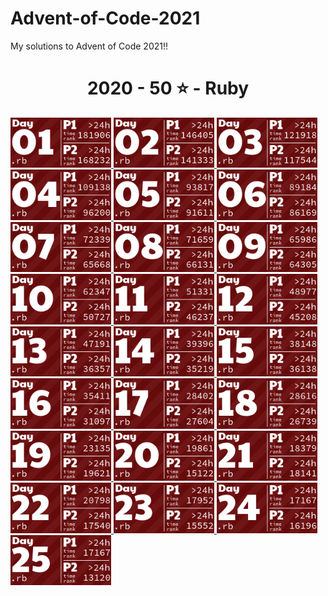 # Advent-of-Code-2021
My solutions to Advent of Code 2021!!

<!-- AOC TILES BEGIN -->
<h1 align="center">
  2020 - 50 ⭐ - Ruby
</h1>
<a href="12-01-21/main.rb">
  <img src=".aoc_tiles/tiles/2020/01.png" width="161px">
</a>
<a href="12-02-21/main.rb">
  <img src=".aoc_tiles/tiles/2020/02.png" width="161px">
</a>
<a href="12-03-21/main.rb">
  <img src=".aoc_tiles/tiles/2020/03.png" width="161px">
</a>
<a href="12-04-21/main.rb">
  <img src=".aoc_tiles/tiles/2020/04.png" width="161px">
</a>
<a href="12-05-21/main.rb">
  <img src=".aoc_tiles/tiles/2020/05.png" width="161px">
</a>
<a href="12-06-21/main.rb">
  <img src=".aoc_tiles/tiles/2020/06.png" width="161px">
</a>
<a href="12-07-21/main.rb">
  <img src=".aoc_tiles/tiles/2020/07.png" width="161px">
</a>
<a href="12-08-21/main.rb">
  <img src=".aoc_tiles/tiles/2020/08.png" width="161px">
</a>
<a href="12-09-21/main.rb">
  <img src=".aoc_tiles/tiles/2020/09.png" width="161px">
</a>
<a href="12-10-21/main.rb">
  <img src=".aoc_tiles/tiles/2020/10.png" width="161px">
</a>
<a href="12-11-21/main.rb">
  <img src=".aoc_tiles/tiles/2020/11.png" width="161px">
</a>
<a href="12-12-21/main.rb">
  <img src=".aoc_tiles/tiles/2020/12.png" width="161px">
</a>
<a href="12-13-21/main.rb">
  <img src=".aoc_tiles/tiles/2020/13.png" width="161px">
</a>
<a href="12-14-21/main.rb">
  <img src=".aoc_tiles/tiles/2020/14.png" width="161px">
</a>
<a href="12-15-21/main.rb">
  <img src=".aoc_tiles/tiles/2020/15.png" width="161px">
</a>
<a href="12-16-21/main.rb">
  <img src=".aoc_tiles/tiles/2020/16.png" width="161px">
</a>
<a href="12-17-21/main.rb">
  <img src=".aoc_tiles/tiles/2020/17.png" width="161px">
</a>
<a href="12-18-21/main.rb">
  <img src=".aoc_tiles/tiles/2020/18.png" width="161px">
</a>
<a href="12-19-21/main.rb">
  <img src=".aoc_tiles/tiles/2020/19.png" width="161px">
</a>
<a href="12-20-21/main.rb">
  <img src=".aoc_tiles/tiles/2020/20.png" width="161px">
</a>
<a href="12-21-21/main.rb">
  <img src=".aoc_tiles/tiles/2020/21.png" width="161px">
</a>
<a href="12-22-21/main.rb">
  <img src=".aoc_tiles/tiles/2020/22.png" width="161px">
</a>
<a href="12-23-21/main.rb">
  <img src=".aoc_tiles/tiles/2020/23.png" width="161px">
</a>
<a href="12-24-21/main.rb">
  <img src=".aoc_tiles/tiles/2020/24.png" width="161px">
</a>
<a href="12-25-21/main.rb">
  <img src=".aoc_tiles/tiles/2020/25.png" width="161px">
</a>
<!-- AOC TILES END -->